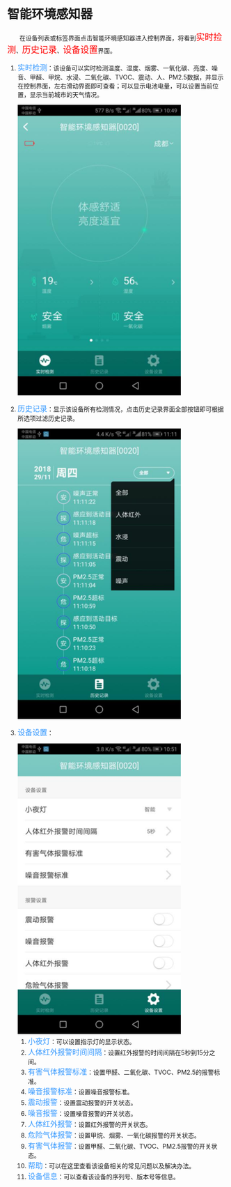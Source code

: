 # 智能环境感知器

&emsp;&emsp;在设备列表或标签界面点击智能环境感知器进入控制界面，将看到<font style='color:#ff0000;font-size:20px'>实时捡测</font>、<font style='color:#ff0000;font-size:20px'>历史记录</font>、<font style='color:#ff0000;font-size:20px'>设备设置</font>界面。

1. <font style='color:#3699ff;font-size:17px'>实时检测</font>：该设备可以实时检测温度、湿度、烟雾、一氧化碳、亮度、噪音、甲醛、甲烷、水浸、二氧化碳、TVOC、震动、人、PM2.5数据，并显示在控制界面，左右滑动界面即可查看；可以显示电池电量，可以设置当前位置，显示当前城市的天气情况。

	<img src="../images/MacBee/智能环境感知器/控制界面.png" width = "375" height = "667">
	
2. <font style='color:#3699ff;font-size:17px'>历史记录</font>：显示该设备所有检测情况，点击历史记录界面全部按钮即可根据所选项过滤历史记录。

	<img src="../images/MacBee/智能环境感知器/历史记录.png" width = "375" height = "667">
	
3. <font style='color:#3699ff;font-size:17px'>设备设置</font>：

	<img src="../images/MacBee/智能环境感知器/设备设置.png" width = "375" height = "667">

	1.	<font style='color:#3699ff;font-size:17px'>小夜灯</font>：可以设置指示灯的显示状态。
	2.	<font style='color:#3699ff;font-size:17px'>人体红外报警时间间隔</font>：设置红外报警的时间间隔在5秒到15分之间。
	3.	<font style='color:#3699ff;font-size:17px'>有害气体报警标准</font>：设置甲醛、二氧化碳、TVOC、PM2.5的报警标准。
	4.	<font style='color:#3699ff;font-size:17px'>噪音报警标准</font>：设置噪音报警标准。
	5.	<font style='color:#3699ff;font-size:17px'>震动报警</font>：设置震动报警的开关状态。
	6.	<font style='color:#3699ff;font-size:17px'>噪音报警</font>：设置噪音报警的开关状态。
	7.	<font style='color:#3699ff;font-size:17px'>人体红外报警</font>：设置红外报警的开关状态。
	8.	<font style='color:#3699ff;font-size:17px'>危险气体报警</font>：设置甲烷、烟雾、一氧化碳报警的开关状态。
	9.	<font style='color:#3699ff;font-size:17px'>有害气体报警</font>：设置甲醛、二氧化碳、TVOC、PM2.5报警的开关状态。
	10.	<font style='color:#3699ff;font-size:17px'>帮助</font>：可以在这里查看该设备相关的常见问题以及解决办法。
	11. <font style='color:#3699ff;font-size:17px'>设备信息</font>：可以查看该设备的序列号、版本号等信息。